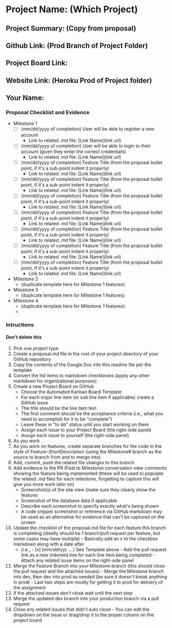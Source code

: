 # Project Name: (Which Project)
## Project Summary: (Copy from proposal)
## Github Link: (Prod Branch of Project Folder)
## Project Board Link: 
## Website Link: (Heroku Prod of Project folder)
## Your Name:

<!-- Line item / Feature template (use this for each bullet point) -- DO NOT DELETE THIS SECTION


- [ ] \(mm/dd/yyyy of completion) Feature Title (from the proposal bullet point, if it's a sub-point indent it properly)
  -  Link to related .md file: [Link Name](link url)

 End Line item / Feature Template -- DO NOT DELETE THIS SECTION --> 
 
 
### Proposal Checklist and Evidence

- Milestone 1
    - [ ] \(mm/dd/yyyy of completion) User will be able to register a new account
        -  Link to related .md file: [Link Name](link url)
    - [ ] \(mm/dd/yyyy of completion) User will be able to login to their account (given they enter the correct credentials)
        -  Link to related .md file: [Link Name](link url)
    - [ ] \(mm/dd/yyyy of completion) Feature Title (from the proposal bullet point, if it's a sub-point indent it properly)
        -  Link to related .md file: [Link Name](link url)
    - [ ] \(mm/dd/yyyy of completion) Feature Title (from the proposal bullet point, if it's a sub-point indent it properly)
        -  Link to related .md file: [Link Name](link url)
    - [ ] \(mm/dd/yyyy of completion) Feature Title (from the proposal bullet point, if it's a sub-point indent it properly)
        -  Link to related .md file: [Link Name](link url)
    - [ ] \(mm/dd/yyyy of completion) Feature Title (from the proposal bullet point, if it's a sub-point indent it properly)
        -  Link to related .md file: [Link Name](link url)
    - [ ] \(mm/dd/yyyy of completion) Feature Title (from the proposal bullet point, if it's a sub-point indent it properly)
        -  Link to related .md file: [Link Name](link url)
    - [ ] \(mm/dd/yyyy of completion) Feature Title (from the proposal bullet point, if it's a sub-point indent it properly)
        -  Link to related .md file: [Link Name](link url)
    - [ ] \(mm/dd/yyyy of completion) Feature Title (from the proposal bullet point, if it's a sub-point indent it properly)
        -  Link to related .md file: [Link Name](link url)
- Milestone 2
  - (duplicate template here for Milestone 1 features)
- Milestone 3
  - (duplicate template here for Milestone 1 features)
- Milestone 4
  - (duplicate template here for Milestone 1 features)
  - 
### Intructions
#### Don't delete this
1. Pick one project type
2. Create a proposal.md file in the root of your project directory of your GitHub repository
3. Copy the contents of the Google Doc into this readme file per the template
4. Convert the list items to markdown checkboxes (apply any other markdown for organizational purposes)
5. Create a new Project Board on GitHub
   - Choose the Automated Kanban Board Template
   - For each major line item (or sub line item if applicable) create a GitHub issue
   - The title should be the line item text
   - The first comment should be the acceptance criteria (i.e., what you need to accomplish for it to be "complete")
   - Leave these in "to do" status until you start working on them
   - Assign each issue to your Project Board (the right-side panel)
   - Assign each issue to yourself (the right-side panel)
6. As you work
  1. As you work on features, create separate branches for the code in the style of Feature-ShortDescription (using the Milestone# branch as the source to branch from and to merge into)
  2. Add, commit, push the related file changes to this branch
  3. Add evidence to the PR (Feat to Milestone) conversation view comments showing the feature being implemented (these will be used to populate the related .md files for each milestone, forgetting to capture this will give you more work later on)
     - Screenshot(s) of the site view (make sure they clearly show the feature)
     - Screenshot of the database data if applicable
     - Describe each screenshot to specify exactly what's being shown
     - A code snippet screenshot or reference via GitHub markdown may be used as an alternative for evidence that can't be captured on the screen
  4. Update the checklist of the proposal.md file for each feature this branch is completing (ideally should be 1 branch/pull request per feature, but some cases may have multiple)
    - Basically add an x to the checkbox markdown along with a date after
      - (i.e.,   - [x] (mm/dd/yy) ....) See Template above
    - Add the pull request link as a new indented line for each line item being completed
    - Attach any related issue items on the right-side panel
  5. Merge the Feature Branch into your Milestone branch (this should close the pull request and the attached issues)
    - Merge the Milestone branch into dev, then dev into prod as needed (be sure it doesn't break anything in prod)
    - Last two steps are mostly for getting it to prod for delivery of the assignment 
  7. If the attached issues don't close wait until the next step
  8. Merge the updated dev branch into your production branch via a pull request
  9. Close any related issues that didn't auto close
    - You can edit the dropdown on the issue or drag/drop it to the proper column on the project board